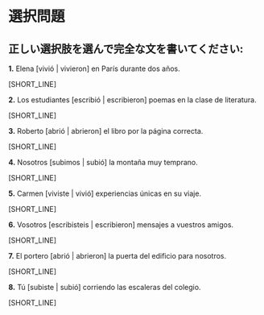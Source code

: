 # 選択問題

## 正しい選択肢を選んで完全な文を書いてください:

**1.** Elena [vivió | vivieron] en París durante dos años.

[SHORT_LINE]

**2.** Los estudiantes [escribió | escribieron] poemas en la clase de literatura.

[SHORT_LINE]

**3.** Roberto [abrió | abrieron] el libro por la página correcta.

[SHORT_LINE]

**4.** Nosotros [subimos | subió] la montaña muy temprano.

[SHORT_LINE]

**5.** Carmen [viviste | vivió] experiencias únicas en su viaje.

[SHORT_LINE]

**6.** Vosotros [escribisteis | escribieron] mensajes a vuestros amigos.

[SHORT_LINE]

**7.** El portero [abrió | abrieron] la puerta del edificio para nosotros.

[SHORT_LINE]

**8.** Tú [subiste | subió] corriendo las escaleras del colegio.

[SHORT_LINE]